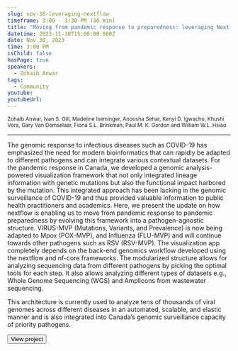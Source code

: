 ```yaml
---
slug: nov-30-leveraging-nextflow
timeframe: 3:00 - 3:30 PM (30 min)
title: "Moving from pandemic response to preparedness: leveraging Nextflow to build VIRUS-MVP framework"
datetime: 2023-11-30T15:00:00.000Z
date: Nov 30, 2023
time: 3:00 PM
isChild: false
hasPage: true
speakers:
  - Zohaib Anwar
tags:
  - Community
youtube:
youtubeUrl:
---
```

<div className="mb-4">
  <small className="typo-small">
    Zohaib Anwar, Ivan S. Gill, Madeline Iseminger, Anoosha Sehar, Kenyi D. Igwacho, Khushi Vora, Gary Van Domselaar, Fiona S.L. Brinkman, Paul M. K. Gordon and William W.L. Hsiao
  </small>
</div>

<hr className="border-t border-gray-50 mb-4 opacity-20" />

The genomic response to infectious diseases such as COVID-19 has emphasized the need for modern bioinformatics that can rapidly be adapted to different pathogens and can integrate various contextual datasets. For the pandemic response in Canada, we developed a genomic analysis-powered visualization framework that not only integrated lineage information with genetic mutations but also the functional impact harbored by the mutation. This integrated approach has been lacking in the genomic surveillance of COVID-19 and thus provided valuable information to public health practitioners and academics. Here, we present the update on how nextflow is enabling us to move from pandemic response to pandemic preparedness by evolving this framework into a pathogen-agnostic structure. VIRUS-MVP (Mutations, Variants, and Prevalence) is now being adapted to Mpox (POX-MVP), and Influenza (FLU-MVP) and will continue towards other pathogens such as RSV (RSV-MVP). The visualization app completely depends on the back-end genomics workflow developed using the nextflow and nf-core frameworks. The modularized structure allows for analyzing sequencing data from different pathogens by picking the optimal tools for each step. It also allows analyzing different types of datasets e.g., Whole Genome Sequencing (WGS) and Amplicons from wastewater sequencing.

This architecture is currently used to analyze tens of thousands of viral genomes across different diseases in an automated, scalable, and elastic manner and is also integrated into Canada’s genomic surveillance capacity of priority pathogens.

<div>
  <Button to="https://github.com/cidgoh/COVID-MVP" variant="secondary" size="md" arrow>
    View project
  </Button>
</div>
